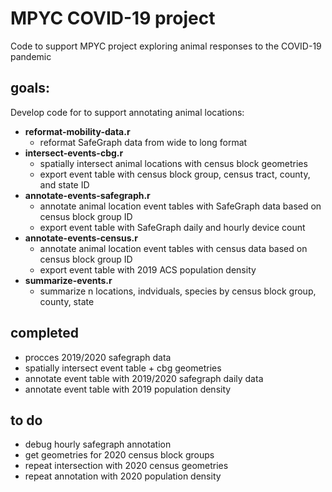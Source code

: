 # MPYC COVID-19 project

Code to support MPYC project exploring animal responses to the COVID-19 pandemic

## goals:
Develop code for to support annotating animal locations:
* **reformat-mobility-data.r** 
  * reformat SafeGraph data from wide to long format
* **intersect-events-cbg.r**
  * spatially intersect animal locations with census block geometries
  * export event table with census block group, census tract, county, and state ID
* **annotate-events-safegraph.r**
  * annotate animal location event tables with SafeGraph data based on census block group ID
  * export event table with SafeGraph daily and hourly device count
* **annotate-events-census.r**
  * annotate animal location event tables with census data based on census block group ID
  * export event table with 2019 ACS population density
* **summarize-events.r**
  * summarize n locations, indviduals, species by census block group, county, state

## completed
* procces 2019/2020 safegraph data
* spatially intersect event table + cbg geometries
* annotate event table with 2019/2020 safegraph daily data
* annotate event table with 2019 population density

## to do
* debug hourly safegraph annotation
* get geometries for 2020 census block groups
* repeat intersection with 2020 census geometries
* repeat annotation with 2020 population density
